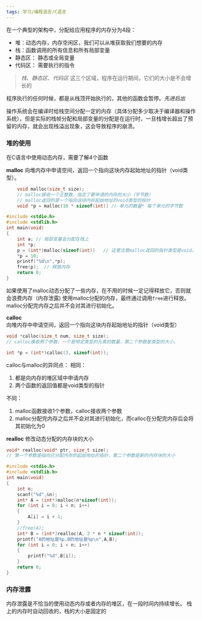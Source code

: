 ```yaml
---
tags: 学习/编程语言/C语言
---
```


在一个典型的架构中，分配给应用程序的内存分为4段：
* 堆：动态内存，内存空闲区，我们可以从堆获取我们想要的内存
* 栈：函数调用的所有信息和所有局部变量
* 静态区： 静态或全局变量
* 代码区： 需要执行的指令

> *栈*、*静态区*、*代码区* 这三个区域，程序在运行期间，它们的大小是不会增长的


程序执行的任何时候，都是从栈顶开始执行的，其他的函数会暂停。*先进后出*

操作系统会在编译时给栈空间分配一定的内存（具体分配多少取决于编译器和操作系统），但是实际的栈帧分配和局部变量的分配是在运行时，一旦栈增长超出了预留的内存，就会出现栈溢出现象，这会导致程序的崩溃。

### 堆的使用
在C语言中使用动态内存，需要了解4个函数

**malloc**
向堆内存中申请空间，返回一个指向这块内存起始地址的指针（void类型）。
```c
    void malloc(size_t size);
    // malloc接收一个正整数，指定了要申请的内存的大小（字节数）
    // malloc返回的是一个指向这块内存起始地址的void类型的指针
    void *p = malloc(10 * sizeof(int)) // 单元的数量* 每个单元的字节数
```

```c
#include <stdio.h>
#include <stdlib.h>
int main(void)
{
    int a; // 局部变量会分配在栈上
    int *p;
    p = (int*)malloc(sizeof(int))   // 这里注意malloc返回的指针类型是void，需要做一次类型转换
    *p = 10;
    printf("%d\n",*p);
    free(p);  // 释放内存
    return 0;
}
```

如果使用了malloc动态分配了一些内存，在不用的时候一定记得释放它，否则就会浪费内存（内存泄露)
使用malloc分配的内存，最终通过调用`free`进行释放。
malloc分配完内存之后并不会对其进行初始化。

**calloc**
向堆内存中申请空间，返回一个指向这块内存起始地址的指针（void类型）
```c
void *calloc(size_t num, size_t size);
// calloc接收两个参数，一个是特定类型的元素的数量，第二个参数是类型的大小。

int *p = (int*)calloc(3, sizeof(int));
```

calloc与malloc的异同点：
相同：
1. 都是向内存的堆区域中申请内存
2. 两个函数的返回值都是void类型的指针

不同：
1. malloc函数接收1个参数，calloc接收两个参数
2. malloc分配完内存之后并不会对其进行初始化，而calloc在分配完内存后会将其初始化为0


**realloc**
修改动态分配的内存块的大小

```c
void* realloc(void* ptr, size_t size);
// 第一个参数是指向已分配内存的起始地址的指针，第二个参数是新的内存块的大小
```


```c
#include <stdio.h>
#include <stdlib.h>
int main(void)
{
	int n;
	scanf("%d",&n);
	int* A = (int*)malloc(n*sizeof(int));
	for (int i = 0; i < n; i++)
	{
		A[i] = i + 1;
	}
	//free(A);
	int* B = (int*)realloc(A, 2 * n * sizeof(int));   
	printf("A的地址是%p,B的地址是%p\n",A,B);
	for (int i = 0; i < n; i++)
	{
		printf("%d",B[i]);
	}
	return 0;
}
```


### 内存泄露
内存泄露是不恰当的使用动态内存或者内存的堆区，在一段时间内持续增长。
栈上的内存时自动回收的，栈的大小是固定的